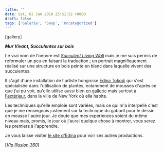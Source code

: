 ```yaml
---
title: ''
date: Sat, 02 Jan 2010 23:51:32 +0000
draft: false
tags: ['Galerie', 'Soup', 'Uncategorized']
---
```


\[gallery\]

**_Mur Vivant, Succulentes sur bois_**

Le vrai nom de l'oeuvre est _[Succulent Living Wall](http://www.mosstika.com/news/succulent-wall/)_ mais je me suis permis de reformuler un peu en faisant la traduction ; un portrait magnifiquement réalisé sur une structure en bois peinte en blanc dans laquelle vivent des succulentes.

Il s'agit d'une installation de l'artiste hongroise [Edina Tokodi](http://images.google.com/images?q=EDINA%20TOKODI) qui s'est spécialisée dans l'utilisation de plantes, notamment de mousses d'après ce que j'ai pu voir, qu'elle utilise aussi bien [en gallerie](http://www.mosstika.com/in/irondale/) mais surtout [à l'extérieur](http://www.mosstika.com/out/rooster/), dans la ville de New York où elle habite.

Les techniques qu'elle emploie sont variées, mais ce qui m'a interpellé c'est que je me renseignais justement sur la technique du gabarit pour le dessin en mousse l'autre jour. Je doute que mes expériences soient du même niveau mais, promis, le jour où j'aurai quelque chose à montrer, vous serez les premiers à l'apprendre.

Je vous laisse visiter [le site d'Edina](http://www.mosstika.com/) pour voir ses autres productions.

\[_[Via Illusion 360](http://illusion.scene360.com/graffiti/6607/green-urban-art/)_\]